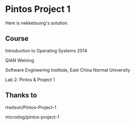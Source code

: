 Pintos Project 1
===================
Here is nekketsuing's solution.

Course
------
Introduction to Operating Systems 2014

QIAN Weining

Software Engineering Institute, East China Normal University

Lab 2: Pintos &amp; Project 1

Thanks to
------
rtwilson/Pintos-Project-1

microdog/pintos-project-1
